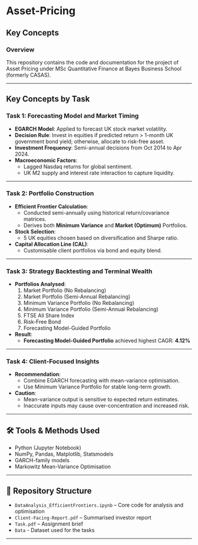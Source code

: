 # Asset-Pricing

## Key Concepts

### Overview
This repository contains the code and documentation for the project of Asset Pricing under MSc Quantitative Finance at Bayes Business School (formerly CASAS).

---

## Key Concepts by Task

### Task 1: Forecasting Model and Market Timing
- **EGARCH Model**: Applied to forecast UK stock market volatility.
- **Decision Rule**: Invest in equities if predicted return > 1-month UK government bond yield; otherwise, allocate to risk-free asset.
- **Investment Frequency**: Semi-annual decisions from Oct 2014 to Apr 2024.
- **Macroeconomic Factors**:
  - Lagged Nasdaq returns for global sentiment.
  - UK M2 supply and interest rate interaction to capture liquidity.

---

### Task 2: Portfolio Construction
- **Efficient Frontier Calculation**:
  - Conducted semi-annually using historical return/covariance matrices.
  - Derives both **Minimum Variance** and **Market (Optimum)** Portfolios.
- **Stock Selection**:
  - 5 UK equities chosen based on diversification and Sharpe ratio.
- **Capital Allocation Line (CAL)**:
  - Customisable client portfolios via bond and equity blend.

---

### Task 3: Strategy Backtesting and Terminal Wealth
- **Portfolios Analysed**:
  1. Market Portfolio (No Rebalancing)
  2. Market Portfolio (Semi-Annual Rebalancing)
  3. Minimum Variance Portfolio (No Rebalancing)
  4. Minimum Variance Portfolio (Semi-Annual Rebalancing)
  5. FTSE All Share Index
  6. Risk-Free Bond
  7. Forecasting Model-Guided Portfolio
- **Result**:
  - **Forecasting Model-Guided Portfolio** achieved highest CAGR: **4.12%**

---

### Task 4: Client-Focused Insights
- **Recommendation**:
  - Combine EGARCH forecasting with mean-variance optimisation.
  - Use Minimum Variance Portfolio for stable long-term growth.
- **Caution**:
  - Mean-variance output is sensitive to expected return estimates.
  - Inaccurate inputs may cause over-concentration and increased risk.

---

## 🛠️ Tools & Methods Used
- Python (Jupyter Notebook)
- NumPy, Pandas, Matplotlib, Statsmodels
- GARCH-family models
- Markowitz Mean-Variance Optimisation

---

## 📁 Repository Structure
- `DataAnalysis_EfficientFrontiers.ipynb` – Core code for analysis and optimisation
- `Client-Facing-Report.pdf` – Summarised investor report
- `Task.pdf` – Assignment brief
- `Data` - Dataset used for the tasks
---
